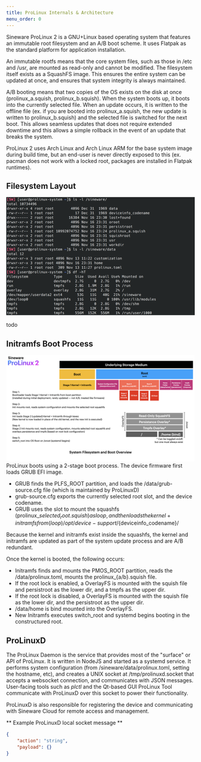 ```yaml
---
title: ProLinux Internals & Architecture
menu_order: 0
---
```


Sineware ProLinux 2 is a GNU+Linux based operating system that features an immutable root filesystem and an A/B boot scheme. It uses Flatpak as the standard platform for application installation.

An immutable rootfs means that the core system files, such as those in /etc and /usr, are mounted as read-only and cannot be modified. The filesystem itself exists as a SquashFS image. This ensures the entire system can be updated at once, and ensures that system integrity is always maintained.

A/B booting means that two copies of the OS exists on the disk at once (prolinux\_a.squish, prolinux\_b.squish). When the system boots up, it boots into the currently selected file. When an update occurs, it is written to the offline file (ex. if you are booted into prolinux\_a.squish, the new update is written to prolinux\_b.squish) and the selected file is switched for the next boot. This allows seamless updates that does not require extended downtime and this allows a simple rollback in the event of an update that breaks the system.

ProLinux 2 uses Arch Linux and Arch Linux ARM for the base system image during build time, but an end-user is never directly exposed to this (ex. pacman does not work with a locked root, packages are installed in Flatpak runtimes).

## Filesystem Layout

![ls output of the disk/real root](/_images/prolinux-realroot-ls.png)

todo

## Initramfs Boot Process
![infographic of the boot process](/_images/prolinux-boot-infographic.png)
ProLinux boots using a 2-stage boot process. The device firmware first loads GRUB EFI image.
- GRUB finds the PLFS_ROOT partition, and loads the /data/grub-source.cfg file (which is maintained by ProLinuxD)
- grub-source.cfg exports the currently selected root slot, and the device codename.
- GRUB uses the slot to mount the squashfs (prolinux_${selected_root}.squish) as loop, and then loads the kernel+initramfs from (loop)/opt/device-support/${deviceinfo_codename}/ 

Because the kernel and initramfs exist inside the squashfs, the kernel and initramfs are updated as part of the system update process and are A/B redundant.

Once the kernel is booted, the following occurs:
- Initramfs finds and mounts the PMOS\_ROOT partition, reads the /data/prolinux.toml, mounts the prolinux\_{a/b}.squish file.
- If the root lock is enabled, a OverlayFS is mounted with the squish file and persistroot as the lower dir, and a tmpfs as the upper dir.
- If the root lock is disabled, a OverlayFS is mounted with the squish file as the lower dir, and the persistroot as the upper dir.
- /data/home is bind mounted into the OverlayFS.
- New Initramfs executes switch\_root and systemd begins booting in the constructured root.

## ProLinuxD
The ProLinux Daemon is the service that provides most of the "surface" or API of ProLinux. It is written in NodeJS and started as a systemd service. It performs system configuration (from /sineware/data/prolinux.toml, setting the hostname, etc), and creates a UNIX socket at /tmp/prolinuxd.socket that accepts a websocket connection, and communicates with JSON messages. User-facing tools such as *plctl* and the Qt-based GUI ProLinux Tool communicate with ProLinuxD over this socket to power their functionality.

ProLinuxD is also responsible for registering the device and communicating with Sineware Cloud for remote access and management.

** Example ProLinuxD local socket message **
```json
{
    "action": "string",
    "payload": {}
}
```